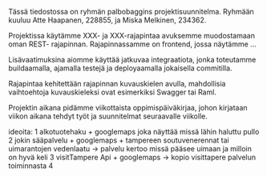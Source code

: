 Tässä tiedostossa on ryhmän palbobaggins projektisuunnitelma. Ryhmään kuuluu
Atte Haapanen, 228855, ja Miska Melkinen, 234362.

Projektissa käytämme XXX- ja XXX-rajapintaa avuksemme muodostamaan oman REST-
rajapinnan. Rajapinnassamme on frontend, jossa näytämme ...

Lisävaatimuksina aiomme käyttää jatkuvaa integraatiota, jonka toteutamme
buildaamalla, ajamalla testejä ja deployaamalla jokaisella commitilla.

Rajapintaa kehitettään rajapinnan kuvauskielen avulla, mahdollisia vaihtoehtoja kuvauskieleksi ovat esimerkiksi Swagger tai Raml. 

Projektin aikana pidämme viikottaista oppimispäiväkirjaa, johon kirjataan viikon aikana tehdyt työt ja suunnitelmat seuraavalle viikolle.


ideoita:
1 alkotuotehaku + googlemaps joka näyttää missä lähin haluttu pullo
2 jokin sääpalvelu + googlemaps + tampereen soutuvenerennat tai uimarantojen vedenlaatu -> palvelu kertoo missä pääsee uimaan ja milloin on hyvä keli
3 visitTampere Api + googlemaps -> kopio visittapere palvelun toiminnasta
4 
